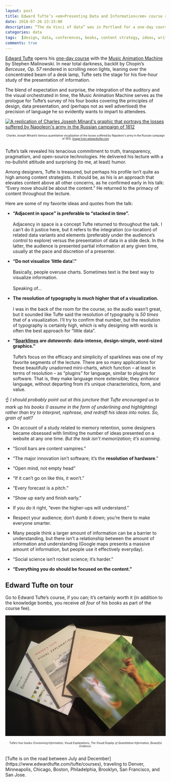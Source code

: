 ```yaml
---
layout: post
title: Edward Tufte’s <em>Presenting Data and Information</em> course recap
date: 2018-07-26 23:33:00
description: “The da Vinci of data” was in Portland for a one-day course on data visualization, cartography, statistics, presentations, and more. I had high expectations; Tufte surpassed them.
categories: data
tags:  [design, data, conferences, books, content strategy, ideas, writing]
comments: true
---
```


[Edward Tufte](https://www.edwardtufte.com/tufte/) opens his [one-day course](https://www.edwardtufte.com/tufte/courses) with the [Music Animation Machine](https://www.edwardtufte.com/bboard/q-and-a-fetch-msg?msg_id=00005y/#bboard_content) by Stephen Malinowski. In near total darkness, backlit by Chopin’s _Berceuse, Op. 57_ rendered in scrolling neon lights, leaning over the concentrated beam of a desk lamp, Tufte sets the stage for his five-hour study of the presentation of information. 

The blend of expectation and surprise, the integration of the auditory and the visual orchestrated in time, the Music Animation Machine serves as the prologue for Tufte’s survey of his four books covering the principles of design, data presentation, and (perhaps not as well advertised) the precision of language he so evidently wants to impart to attendees.

[![A replication of Charles Joseph Minard's graphic that portrays the losses suffered by Napoleon's army in the Russian campaign of 1812](https://www.edwardtufte.com/tufte/graphics/poster_OrigMinard.gif)](https://www.edwardtufte.com/tufte/posters)

<p style="font-size: .6em; text-align: center;">Charles Joseph Minard’s famous quantitative visualization of the losses suffered by Napoleon's army in the Russian campaign of 1812. <a href="https://www.edwardtufte.com/tufte/posters">Image from edwardtufte.com</a></p>

<br>
Tufte’s talk revealed his tenacious commitment to truth, transparency, pragmatism, and open-source technologies. He delivered his lecture with a no-bullshit attitude and surprising (to me, at least) humor.

Among designers, Tufte is treasured, but perhaps his profile isn’t quite as high among content strategists. It should be, as his is an approach that elevates content above all other concerns, as he confirmed early in his talk: “Every move should be about the content.” He returned to the primacy of content throughout the lecture.

Here are some of my favorite ideas and quotes from the talk:

- **“Adjacent in space” is preferable to “stacked in time”.**
<br><br>
Adjacency in space is a concept Tufte returned to throughout the talk. I can’t do it justice here, but it refers to the integration (co-location) of related data variants and elements (preferably under the audience’s control to explore) versus the presentation of data in a slide deck. In the latter, the audience is presented partial information at any given time, usually at the pace and discretion of a presenter.

- **“Do not visualize ‘little data’.”**
<br><br>
Basically, people overuse charts. Sometimes text is the best way to visualize information.
<br><br>
Speaking of...

- **The resolution of typography is _much_ higher that of a visualization.**
<br><br>
I was in the back of the room for the course, so the audio wasn’t great, but it sounded like Tufte said the resolution of typography is _50 times_ that of a visualization. I’ll try to confirm that number, but the resolution of typography is certainly high, which is why designing with words is often the best approach for “little data”.

- **“[Sparklines](https://en.wikipedia.org/wiki/Sparkline) are _datawords_: data-intense, design-simple, word-sized graphics.”**
<br><br>
Tufte’s focus on the efficacy and simplicity of sparklines was one of my favorite segments of the lecture. There are so many applications for these beautifully unadorned mini-charts, which function – at least in terms of resolution – as “plugins” for language, similar to plugins for software. That is, they make language more extensible; they _enhance_ language, without departing from it’s unique characteristics, form, and value.

☝️ _I should probably point out at this juncture that Tufte encouraged us to mark up his books (I assume in the form of underlining and highlighting) rather than try to interpret, rephrase, and redraft his ideas into notes. So, grain of salt?_

-  On account of a study related to memory retention, some designers became obsessed with limiting the number of ideas presented on a website at any one time. _But the task isn’t memorization; it’s scanning._

- “Scroll bars are content vampires.”

- “The major innovation isn’t software; it’s the **resolution of hardware**.”

- “Open mind, not empty head”

- “If it can’t go on like this, it won’t.”

- “Every forecast is a pitch.”

- “Show up early and finish early.”

- If you do it right, “even the higher-ups will understand.”

- Respect your audience; don’t dumb it down; you’re there to make everyone smarter.

- Many people think a larger amount of information can be a barrier to understanding, but there isn’t a relationship between the amount of information and understanding (Google maps presents a massive amount of information, but people use it effectively everyday).

- “Social science isn’t rocket science; it’s harder.”

- **“Everything you do should be focused on the content.”**

## Edward Tufte on tour

Go to Edward Tufte’s course, if you can; it’s certainly worth it (in addition to the knowledge bombs, you receive _all four_ of his books as part of the course fee).

![Edward Tufte books, Beautiful Evidence, Visual Explanations, Envisioning Information, The Visual Display of Quantitative Information](/assets/images/tufte.jpg)

<p style="font-size: .6em; text-align: center;">Tufte’s four books: <em>Envisioning Information, Visual Explanations, The Visual Display of Quantitative Information, Beautiful Evidence.</em></p>
<br>
[Tufte is on the road between July and December](https://www.edwardtufte.com/tufte/courses), traveling to Denver, Minneapolis, Chicago, Boston, Philadelphia, Brooklyn, San Francisco, and San Jose.

